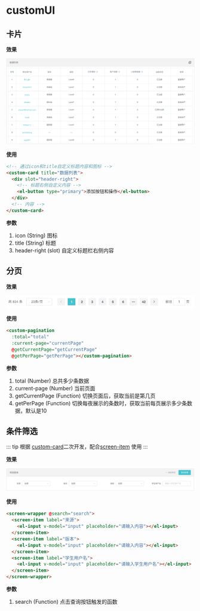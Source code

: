 # customUI

## 卡片

**效果**

<img src="./images/lingAce-card.jpg" />

**使用**

```html
<!-- 通过icon和title自定义标题内容和图标 -->
<custom-card title="数据列表">
  <div slot="header-right">
    <!-- 标题右侧自定义内容 -->
    <el-button type="primary">添加按钮和操作</el-button>
  </div>
  <!-- 内容 -->
</custom-card>
```

**参数**

1. icon (String) 图标
2. title (String) 标题
3. header-right (slot) 自定义标题栏右侧内容

## 分页

**效果**

<img src="./images/lingAce-page.jpg" />

**使用**

```html
<custom-pagination 
  :total="total" 
  :current-page="currentPage" 
  @getCurrentPage="getCurrentPage"
  @getPerPage="getPerPage"></custom-pagination>
```

**参数**

1. total (Number) 总共多少条数据
2. current-page (Number) 当前页面
3. getCurrentPage (Function) 切换页面后，获取当前是第几页
4. getPerPage (Function) 切换每夜展示的条数时，获取当前每页展示多少条数据，默认是10

## 条件筛选

::: tip
根据  [custom-card](#卡片)二次开发，配合[screen-item](#条件筛选子元素) 使用
:::

**效果**

<img src="./images/lingAce-screen-wrapper.jpg" />

**使用**

```html
<screen-wrapper @search="search">
  <screen-item label="来源">
    <el-input v-model="input" placeholder="请输入内容"></el-input>
  </screen-item>
  <screen-item label="版本">
    <el-input v-model="input" placeholder="请输入内容"></el-input>
  </screen-item>
  <screen-item label="学生用户名">
    <el-input v-model="input" placeholder="请输入学生用户名"></el-input>
  </screen-item>
</screen-wrapper>
```

**参数**
1. search (Function) 点击查询按钮触发的函数
